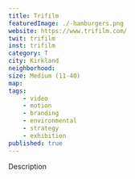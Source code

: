 ```yaml
---
title: Trifilm
featuredImage: ./-hamburgers.png
website: https://www.trifilm.com/
twit: trifilm
inst: trifilm
category: T
city: Kirkland
neighborhood:
size: Medium (11-40)
map: 
tags:
    - video
    - motion
    - branding
    - environmental
    - strategy
    - exhibition
published: true
---
```


Description
